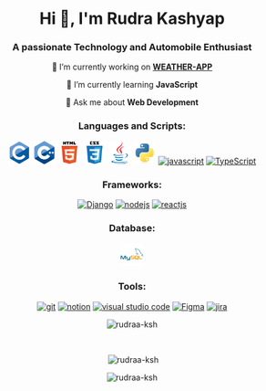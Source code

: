 <h1 align="center">Hi 👋, I'm Rudra Kashyap</h1>
<h3 align="center">A passionate Technology and Automobile Enthusiast</h3>

<p align="center">🔭 I’m currently working on <a href="https://github.com/rudraa-ksh/WEATHER-APP"><b>WEATHER-APP</b></a></p>

<p align="center">🌱 I’m currently learning <b>JavaScript</b></p>

<p align="center">💬 Ask me about <b>Web Development</b></p>

<h3 align="center">Languages and Scripts:</h3>
<p align="center">
  <a href="https://www.cprogramming.com/"><img src="https://raw.githubusercontent.com/devicons/devicon/master/icons/c/c-original.svg" alt="c" width="40" height="40"/></a>
  <a href="https://www.w3schools.com/cpp/"><img src="https://raw.githubusercontent.com/devicons/devicon/master/icons/cplusplus/cplusplus-original.svg" alt="cplusplus" width="40" height="40"/></a>
  <a href="https://www.w3.org/html/"><img src="https://raw.githubusercontent.com/devicons/devicon/master/icons/html5/html5-original-wordmark.svg" alt="html5" width="40" height="40"/></a>
  <a href="https://www.w3schools.com/css/"><img src="https://raw.githubusercontent.com/devicons/devicon/master/icons/css3/css3-original-wordmark.svg" alt="css3" width="40" height="40"/></a>
  <a href="https://www.java.com"><img src="https://raw.githubusercontent.com/devicons/devicon/master/icons/java/java-original.svg" alt="java" width="40" height="40"/></a>
  <a href="https://www.python.org"><img src="https://raw.githubusercontent.com/devicons/devicon/master/icons/python/python-original.svg" alt="python" width="40" height="40"/></a>
  <a href="https://www.javascript.com/"><img src="https://upload.wikimedia.org/wikipedia/commons/thumb/6/6a/JavaScript-logo.png/768px-JavaScript-logo.png" alt="javascript" width="40" height="40"/></a>
  <a href="https://www.typescriptlang.org/"> <img src="https://a.storyblok.com/f/88751/512x512/3fd17e7d63/typescript_logo_2020.svg" alt="TypeScript" width="40" height="40"/></a>
</p>
<h3 align="center">Frameworks:</h3>
<p align="center">
   <a href="https://www.djangoproject.com/"><img src="https://seeklogo.com/images/D/django-logo-4C5ECF7036-seeklogo.com.png" alt="Django" width="40" height="40"/></a>
  <a href="https://nodejs.org/en/"><img src="https://e7.pngegg.com/pngimages/301/171/png-clipart-node-js-javascript-software-developer-computer-icons-angularjs-others-miscellaneous-text-thumbnail.png" alt="nodejs" width="40" height="40"/></a>
  <a href="https://react.dev/"><img src="https://cdn.iconscout.com/icon/free/png-256/free-react-logo-icon-download-in-svg-png-gif-file-formats--company-brand-world-logos-vol-4-pack-icons-282599.png?f=webp&w=256" alt="reactjs" width="40" height="40"/></a>
</p>
<h3 align="center">Database:</h3>
<p align="center">
  <a href="https://www.mysql.com/"><img src="https://raw.githubusercontent.com/devicons/devicon/master/icons/mysql/mysql-original-wordmark.svg" alt="mysql" width="40" height="40"/></a>
</p>
<h3 align="center">Tools:</h3>
<p align="center">
  <a href="https://git-scm.com/"><img src="https://www.vectorlogo.zone/logos/git-scm/git-scm-icon.svg" alt="git" width="40" height="40"/></a>
  <a href="https://www.notion.so/"><img src="https://upload.wikimedia.org/wikipedia/commons/4/45/Notion_app_logo.png" alt="notion" width="40" height="40"/></a>
  <a href="https://code.visualstudio.com/"><img src="https://logowik.com/content/uploads/images/visual-studio-code7642.jpg" alt="visual studio code" width="43" height="40"/></a>
  <a href="https://www.figma.com/"><img src="https://cdn.sanity.io/images/599r6htc/localized/46a76c802176eb17b04e12108de7e7e0f3736dc6-1024x1024.png" alt="Figma" width="40" height="40"/></a>
  <a href="https://www.atlassian.com/software/jira"><img src="https://github.com/user-attachments/assets/6651a217-0bd3-4b6e-a20b-40cffbffe103" alt="jira" width="40" height="40"/></a>
</p>

<p align="center"><img src="https://github-readme-stats.vercel.app/api/top-langs?username=rudraa-ksh&show_icons=true&locale=en&layout=compact" alt="rudraa-ksh" /></p><br>

<p align="center">&nbsp;<img src="https://github-readme-stats.vercel.app/api?username=rudraa-ksh&show_icons=true&locale=en" alt="rudraa-ksh" /></p>

<p align="center"><img src="https://github-readme-streak-stats.herokuapp.com/?user=rudraa-ksh&" alt="rudraa-ksh" /></p>
